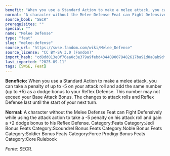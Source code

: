 ```yaml
---
benefit: "When you use a Standard Action to make a melee attack, you can take a penalty of up to -5 on your attack roll and add the same number (up to +5) as a dodge bonus to your Reflex Defense. This number may not exceed your Base Attack Bonus. The changes to attack rolls and Reflex Defense last until the start of your next turn."
normal: "A character without the Melee Defense Feat can Fight Defensively while using the attack action to take a -5 penalty on his attack roll and gain a +2 dodge bonus to his Reflex Defense. Category:Feats  Category:Jedi Bonus Feats Category:Scoundrel Bonus Feats Category:Noble Bonus Feats Category:Soldier Bonus Feats Category:Force Prodigy Bonus Feats Category:Core Rulebook"
source_book: "SECR"
prerequisites: ""
special: ""
name: "Melee Defense"
type: "feat"
slug: "melee-defense"
source_url: "https://swse.fandom.com/wiki/Melee_Defense"
source_license: "CC BY-SA 3.0 (Fandom)"
import_hash: "cd8dd013e0f76aa0c3e379a9febd4344090079482617ba91d0a8ab9df0a13b1f"
last_imported: "2025-09-11"
tags: [SWSE, Feat]
---
```

**Beneficio:** When you use a Standard Action to make a melee attack, you can take a penalty of up to -5 on your attack roll and add the same number (up to +5) as a dodge bonus to your Reflex Defense. This number may not exceed your Base Attack Bonus. The changes to attack rolls and Reflex Defense last until the start of your next turn.

**Normal:** A character without the Melee Defense Feat can Fight Defensively while using the attack action to take a -5 penalty on his attack roll and gain a +2 dodge bonus to his Reflex Defense. Category:Feats  Category:Jedi Bonus Feats Category:Scoundrel Bonus Feats Category:Noble Bonus Feats Category:Soldier Bonus Feats Category:Force Prodigy Bonus Feats Category:Core Rulebook

*Fonte:* SECR.